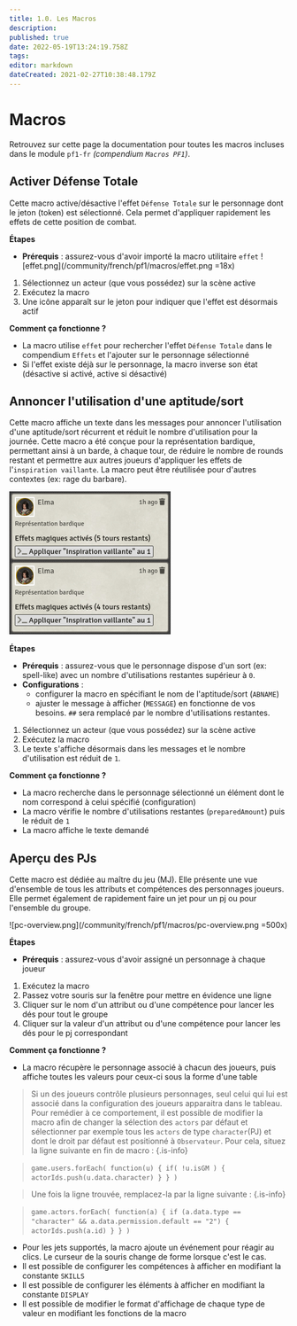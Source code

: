 ```yaml
---
title: 1.0. Les Macros
description: 
published: true
date: 2022-05-19T13:24:19.758Z
tags: 
editor: markdown
dateCreated: 2021-02-27T10:38:48.179Z
---
```


# Macros

Retrouvez sur cette page la documentation pour toutes les macros incluses dans le module `pf1-fr` *(compendium `Macros PF1`)*.

## Activer Défense Totale

Cette macro active/désactive l'effet `Défense Totale` sur le personnage dont le jeton (token) est sélectionné. Cela permet d'appliquer rapidement les effets de cette position de combat.

**Étapes**

* **Prérequis** : assurez-vous d'avoir importé la macro utilitaire `effet` ![effet.png](/community/french/pf1/macros/effet.png =18x)
1. Sélectionnez un acteur (que vous possédez) sur la scène active
1. Exécutez la macro
1. Une icône apparaît sur le jeton pour indiquer que l'effet est désormais actif

**Comment ça fonctionne ?**

* La macro utilise `effet` pour rechercher l'effet `Défense Totale` dans le compendium `Effets` et l'ajouter sur le personnage sélectionné
* Si l'effet existe déjà sur le personnage, la macro inverse son état (désactive si activé, active si désactivé)


## Annoncer l'utilisation d'une aptitude/sort

Cette macro affiche un texte dans les messages pour annoncer l'utilisation d'une aptitude/sort récurrent et réduit le nombre d'utilisation pour la journée. Cette macro a été conçue pour la représentation bardique, permettant ainsi à un barde, à chaque tour, de réduire le nombre de rounds restant et permettre aux autres joueurs d'appliquer les effets de l'`inspiration vaillante`. La macro peut être réutilisée pour d'autres contextes (ex: rage du barbare).

![annoncer-utlisation.png](/community/french/pf1/macros/annoncer-utlisation.png)

**Étapes**

* **Prérequis** : assurez-vous que le personnage dispose d'un sort (ex: spell-like) avec un nombre d'utilisations restantes supérieur à `0`.
* **Configurations** :
  * configurer la macro en spécifiant le nom de l'aptitude/sort (`ABNAME`)
  * ajuster le message à afficher (`MESSAGE`) en fonctionne de vos besoins. `##` sera remplacé par le nombre d'utilisations restantes.
1. Sélectionnez un acteur (que vous possédez) sur la scène active
1. Exécutez la macro
1. Le texte s'affiche désormais dans les messages et le nombre d'utilisation est réduit de `1`.

**Comment ça fonctionne ?**

* La macro recherche dans le personnage sélectionné un élément dont le nom correspond à celui spécifié (configuration)
* La macro vérifie le nombre d'utilisations restantes (`preparedAmount`) puis le réduit de `1`
* La macro affiche le texte demandé

## Aperçu des PJs

Cette macro est dédiée au maître du jeu (MJ). Elle présente une vue d'ensemble de tous les attributs et compétences des personnages joueurs. Elle permet également de rapidement faire un jet pour un pj ou pour l'ensemble du groupe.

![pc-overview.png](/community/french/pf1/macros/pc-overview.png =500x)

**Étapes**

* **Prérequis** : assurez-vous d'avoir assigné un personnage à chaque joueur
1. Exécutez la macro
1. Passez votre souris sur la fenêtre pour mettre en évidence une ligne
1. Cliquer sur le nom d'un attribut ou d'une compétence pour lancer les dés pour tout le groupe
1. Cliquer sur la valeur d'un attribut ou d'une compétence pour lancer les dés pour le pj correspondant

**Comment ça fonctionne ?**

* La macro récupère le personnage associé à chacun des joueurs, puis affiche toutes les valeurs pour ceux-ci sous la forme d'une table
> Si un des joueurs contrôle plusieurs personnages, seul celui qui lui est associé dans la configuration des joueurs apparaitra dans le tableau. Pour remédier à ce comportement, il est possible de modifier la macro afin de changer la sélection des `actors` par défaut et sélectionner par exemple tous les `actors` de type `character`(PJ) et dont le droit par défaut est positionné à `Observateur`. Pour cela, situez la ligne suivante en fin de macro :
> {.is-info}

> `game.users.forEach( function(u) { if( !u.isGM ) { actorIds.push(u.data.character) } } )`

> Une fois la ligne trouvée, remplacez-la par la ligne suivante  :
> {.is-info}

> `game.actors.forEach( function(a) { if (a.data.type == "character" && a.data.permission.default == "2") { actorIds.push(a.id) } } )`

* Pour les jets supportés, la macro ajoute un événement pour réagir au clics. Le curseur de la souris change de forme lorsque c'est le cas.
* Il est possible de configurer les compétences à afficher en modifiant la constante `SKILLS`
* Il est possible de configurer les éléments à afficher en modifiant la constante `DISPLAY`
* Il est possible de modifier le format d'affichage de chaque type de valeur en modifiant les fonctions de la macro
